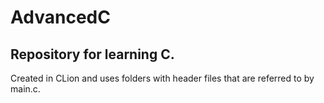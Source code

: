 # AdvancedC
## Repository for learning C.
Created in CLion and uses folders with header files that are referred to by main.c.
